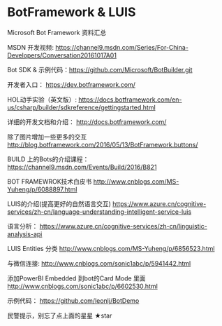 
# BotFramework & LUIS #
Microsoft Bot Framework  资料汇总

MSDN 开发视频: https://channel9.msdn.com/Series/For-China-Developers/Conversation20161017A01

Bot SDK & 示例代码：https://github.com/Microsoft/BotBuilder.git 

开发者入口：
https://dev.botframework.com/   

HOL动手实验（英文版）:
https://docs.botframework.com/en-us/csharp/builder/sdkreference/gettingstarted.html 

详细的开发文档和介绍：
http://docs.botframework.com/ 

除了图片增加一些更多的交互
http://blog.botframework.com/2016/05/13/BotFramework.buttons/ 

BUILD 上的Bots的介绍课程：
https://channel9.msdn.com/Events/Build/2016/B821 

BOT FRAMEWROK技术白皮书
http://www.cnblogs.com/MS-Yuheng/p/6088897.html

LUIS的介绍(提高更好的自然语言交互)
https://www.azure.cn/cognitive-services/zh-cn/language-understanding-intelligent-service-luis 

语言分析：
https://www.azure.cn/cognitive-services/zh-cn/linguistic-analysis-api 

LUIS Entities 分类 
http://www.cnblogs.com/MS-Yuheng/p/6856523.html

与微信连接:
http://www.cnblogs.com/sonic1abc/p/5941442.html

添加PowerBI Embedded 到bot的Card Mode 里面
http://www.cnblogs.com/sonic1abc/p/6602530.html 

示例代码：
https://github.com/leonlj/BotDemo 

民警提示，别忘了点上面的星星 ★star
